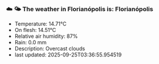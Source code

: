 ### ☁️ 🌤️  The weather in Florianópolis is: Florianópolis

- Temperature: 14.71°C
- On flesh: 14.51°C
- Relative air humidity: 87%
- Rain: 0.0 mm
- Description: Overcast clouds
- last updated: 2025-09-25T03:36:55.954519
